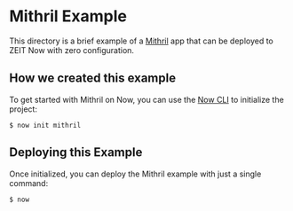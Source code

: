 # Mithril Example

This directory is a brief example of a [Mithril](https://mithril.js.org/) app that can be deployed to ZEIT Now with zero configuration.

## How we created this example

To get started with Mithril on Now, you can use the [Now CLI](https://zeit.co/download) to initialize the project:

```shell
$ now init mithril
```

## Deploying this Example

Once initialized, you can deploy the Mithril example with just a single command:

```shell
$ now
```
